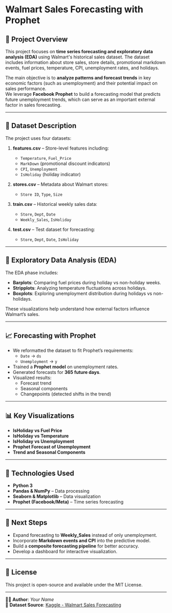 # Walmart Sales Forecasting with Prophet

## 📌 Project Overview
This project focuses on **time series forecasting and exploratory data analysis (EDA)** using Walmart's historical sales dataset. The dataset includes information about store sales, store details, promotional markdown events, fuel prices, temperature, CPI, unemployment rates, and holidays.  

The main objective is to **analyze patterns and forecast trends** in key economic factors (such as unemployment) and their potential impact on sales performance.  
We leverage **Facebook Prophet** to build a forecasting model that predicts future unemployment trends, which can serve as an important external factor in sales forecasting.

---

## 📂 Dataset Description
The project uses four datasets:

1. **features.csv** – Store-level features including:
   - `Temperature`, `Fuel_Price`
   - `MarkDown` (promotional discount indicators)
   - `CPI`, `Unemployment`
   - `IsHoliday` (holiday indicator)

2. **stores.csv** – Metadata about Walmart stores:
   - `Store ID`, `Type`, `Size`

3. **train.csv** – Historical weekly sales data:
   - `Store`, `Dept`, `Date`
   - `Weekly_Sales`, `IsHoliday`

4. **test.csv** – Test dataset for forecasting:
   - `Store`, `Dept`, `Date`, `IsHoliday`

---

## 🔎 Exploratory Data Analysis (EDA)
The EDA phase includes:
- **Barplots**: Comparing fuel prices during holiday vs non-holiday weeks.
- **Stripplots**: Analyzing temperature fluctuations across holidays.
- **Boxplots**: Exploring unemployment distribution during holidays vs non-holidays.

These visualizations help understand how external factors influence Walmart’s sales.

---

## 📈 Forecasting with Prophet
- We reformatted the dataset to fit Prophet’s requirements:
  - `Date` → `ds`
  - `Unemployment` → `y`
- Trained a **Prophet model** on unemployment rates.
- Generated forecasts for **365 future days**.
- Visualized results:
  - Forecast trend
  - Seasonal components
  - Changepoints (detected shifts in the trend)

---

## 📊 Key Visualizations
- **IsHoliday vs Fuel Price**  
- **IsHoliday vs Temperature**  
- **IsHoliday vs Unemployment**  
- **Prophet Forecast of Unemployment**  
- **Trend and Seasonal Components**  

---

## 🚀 Technologies Used
- **Python 3**
- **Pandas & NumPy** – Data processing
- **Seaborn & Matplotlib** – Data visualization
- **Prophet (Facebook/Meta)** – Time series forecasting

---

## 📌 Next Steps
- Expand forecasting to **Weekly_Sales** instead of only unemployment.  
- Incorporate **Markdown events and CPI** into the predictive model.  
- Build a **composite forecasting pipeline** for better accuracy.  
- Develop a dashboard for interactive visualization.

---

## 📜 License
This project is open-source and available under the MIT License.

---
👨‍💻 **Author**: *Your Name*  
📅 **Dataset Source**: [Kaggle - Walmart Sales Forecasting](https://www.kaggle.com/c/walmart-recruiting-store-sales-forecasting)
